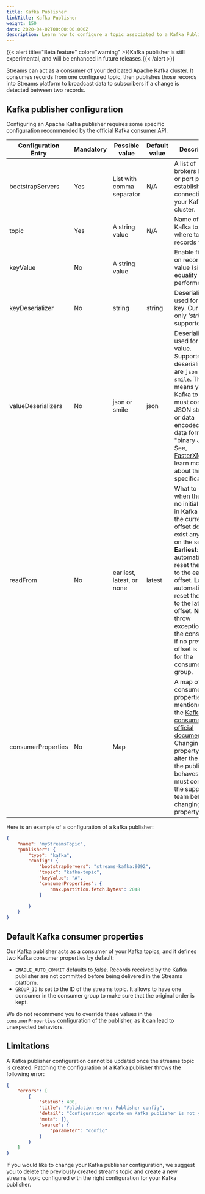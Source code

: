 ```yaml
---
title: Kafka Publisher
linkTitle: Kafka Publisher
weight: 150
date: 2020-04-02T00:00:00.000Z
description: Learn how to configure a topic associated to a Kafka Publisher.
---
```

{{< alert title="Beta feature" color="warning" >}}Kafka publisher is still experimental, and will be enhanced in future releases.{{< /alert >}}

Streams can act as a consumer of your dedicated Apache Kafka cluster. It consumes records from one configured topic, then publishes those records into Streams platform to broadcast data to subscribers if a change is detected between two records.

## Kafka publisher configuration

Configuring an Apache Kafka publisher requires some specific configuration recommended by the official Kafka consumer API.

| Configuration Entry | Mandatory | Possible value            | Default value | Description                                                                                                                                                                                                                                                                                                                                                  |
| ------------------- | --------- | ------------------------- | ------------- | ------------------------------------------------------------------------------------------------------------------------------------------------------------------------------------------------------------------------------------------------------------------------------------------------------------------------------------------------------------ |
| bootstrapServers    | Yes       | List with comma separator | N/A           | A list of brokers host, or port pair, to establish connection to your Kafka cluster.                                                                                                                                                                                                                                                                         |
| topic               | Yes       | A string value            | N/A           | Name of the Kafka topic where to fetch records from.                                                                                                                                                                                                                                                                                                         |
| keyValue            | No        | A string value            |               | Enable filtering on records key value (simple equality is performed).                                                                                                                                                                                                                                                                                        |
| keyDeserializer     | No        | string                    | string        | Deserializer used for record key. Currently only *'string'* is supported.                                                                                                                                                                                                                                                                                    |
| valueDeserializers  | No        | json or smile             | json          | Deserializer used for record value. Supported deserializers are `json` and `smile`. This means your Kafka topic must contains JSON strings or data encoded into data format "binary JSON". See, [FasterXML](https://github.com/FasterXML/smile-format-specification) to learn more about this specification.                                                 |
| readFrom            | No        | earliest, latest, or none | latest        | What to do when there is no initial offset in Kafka or if the current offset does not exist any more on the server. **Earliest**: automatically reset the offset to the earliest offset. **Latest**: automatically reset the offset to the latest offset. **None**: throw exception to the consumer if no previous offset is found for the consumer's group. |
| consumerProperties  | No        | Map                       |               | A map of consumer properties as mentioned in the [Kafka consumer API official documentation](https://kafka.apache.org/documentation/#consumerconfigs). Changing this property can alter the way the publisher behaves. You must contact the support team before changing this property.                                                                      |

Here is an example of a configuration of a kafka publisher:

```json
{
    "name": "myStreamsTopic",
    "publisher": {
        "type": "kafka",
        "config": {
            "bootstrapServers": "streams-kafka:9092",
            "topic": "kafka-topic",
            "keyValue": "A",
            "consumerProperties": {
                "max.partition.fetch.bytes": 2048
            }

        }
    }
}
```

## Default Kafka consumer properties

Our Kafka publisher acts as a consumer of your Kafka topics, and it defines two Kafka consumer properties by default:

* `ENABLE_AUTO_COMMIT` defaults to *false*. Records received by the Kafka publisher are not committed before being delivered in the Streams platform.
* `GROUP_ID` is set to the ID of the streams topic. It allows to have one consumer in the consumer group to make sure that the original order is kept.

We do not recommend you to override these values in the `consumerProperties` configuration of the publisher, as it can lead to unexpected behaviors.

## Limitations

A Kafka publisher configuration cannot be updated once the streams topic is created. Patching the configuration of a Kafka publisher throws the following error:

```json
{
    "errors": [
        {
            "status": 400,
            "title": "Validation error: Publisher config",
            "detail": "Configuration update on Kafka publisher is not yet supported",
            "meta": {},
            "source": {
                "parameter": "config"
            }
        }
    ]
}
```

If you would like to change your Kafka publisher configuration, we suggest you to delete the previously created streams topic and create a new streams topic configured with the right configuration for your Kafka publisher.
